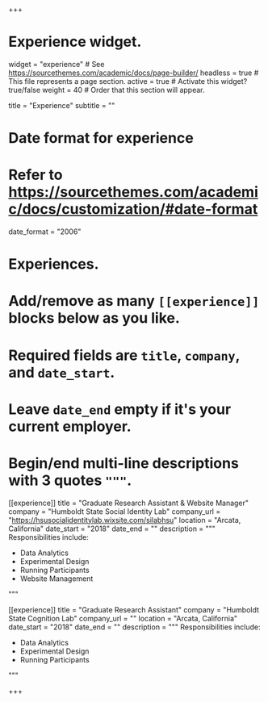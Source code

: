 +++
# Experience widget.
widget = "experience"  # See https://sourcethemes.com/academic/docs/page-builder/
headless = true  # This file represents a page section.
active = true  # Activate this widget? true/false
weight = 40  # Order that this section will appear.

title = "Experience"
subtitle = ""

# Date format for experience
#   Refer to https://sourcethemes.com/academic/docs/customization/#date-format
date_format = "2006"

# Experiences.
#   Add/remove as many `[[experience]]` blocks below as you like.
#   Required fields are `title`, `company`, and `date_start`.
#   Leave `date_end` empty if it's your current employer.
#   Begin/end multi-line descriptions with 3 quotes `"""`.
[[experience]]
  title = "Graduate Research Assistant & Website Manager"
  company = "Humboldt State Social Identity Lab"
  company_url = "https://hsusocialidentitylab.wixsite.com/silabhsu"
  location = "Arcata, California"
  date_start = "2018"
  date_end = ""
  description = """
  Responsibilities include:
  
  * Data Analytics
  * Experimental Design
  * Running Participants
  * Website Management
  
  """

[[experience]]
  title = "Graduate Research Assistant"
  company = "Humboldt State Cognition Lab"
  company_url = ""
  location = "Arcata, California"
  date_start = "2018"
  date_end = ""
  description = """
  Responsibilities include:
  
  * Data Analytics
  * Experimental Design
  * Running Participants
  
  """

+++

